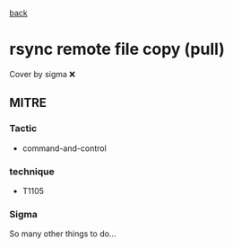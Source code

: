 [back](../index.md)
# rsync remote file copy (pull)
Cover by sigma :x: 

## MITRE
### Tactic
  - command-and-control

### technique
  - T1105

### Sigma

 So many other things to do...